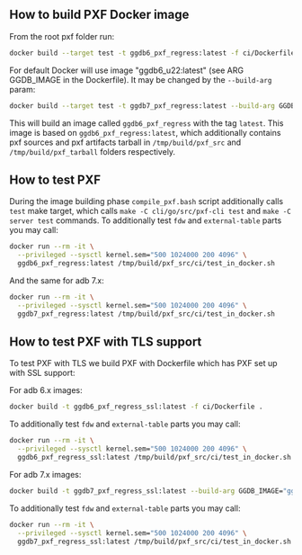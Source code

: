 ## How to build PXF Docker image
From the root pxf folder run:
```bash
docker build --target test -t ggdb6_pxf_regress:latest -f ci/Dockerfile .
```
For default Docker will use image "ggdb6_u22:latest" (see ARG GGDB_IMAGE in the Dockerfile). It may be changed by the `--build-arg` param:
```bash
docker build --target test -t ggdb7_pxf_regress:latest --build-arg GGDB_IMAGE="ggdb7_u22:latest" -f ci/Dockerfile .
```
This will build an image called `ggdb6_pxf_regress` with the tag `latest`. This image is based on `ggdb6_pxf_regress:latest`, which additionally contains pxf sources and pxf artifacts tarball in `/tmp/build/pxf_src` and `/tmp/build/pxf_tarball` folders respectively.

## How to test PXF
During the image building phase `compile_pxf.bash` script additionally calls `test` make target, which calls `make -C cli/go/src/pxf-cli test` and `make -C server test` commands.
To additionally test `fdw` and `external-table` parts you may call:
```bash
docker run --rm -it \
  --privileged --sysctl kernel.sem="500 1024000 200 4096" \
  ggdb6_pxf_regress:latest /tmp/build/pxf_src/ci/test_in_docker.sh
```
And the same for adb 7.x: 
```bash
docker run --rm -it \
  --privileged --sysctl kernel.sem="500 1024000 200 4096" \
  ggdb7_pxf_regress:latest /tmp/build/pxf_src/ci/test_in_docker.sh
```

## How to test PXF with TLS support

To test PXF with TLS we build PXF with Dockerfile which has PXF set up with SSL support:

For adb 6.x images:

```bash
docker build -t ggdb6_pxf_regress_ssl:latest -f ci/Dockerfile .
```

To additionally test `fdw` and `external-table` parts you may call:
```bash
docker run --rm -it \
  --privileged --sysctl kernel.sem="500 1024000 200 4096" \
  ggdb6_pxf_regress_ssl:latest /tmp/build/pxf_src/ci/test_in_docker.sh
```

For adb 7.x images:

```bash
docker build -t ggdb7_pxf_regress_ssl:latest --build-arg GGDB_IMAGE="ggdb7_u22:latest" -f ci/Dockerfile .
```

To additionally test `fdw` and `external-table` parts you may call:
```bash
docker run --rm -it \
  --privileged --sysctl kernel.sem="500 1024000 200 4096" \
  ggdb7_pxf_regress_ssl:latest /tmp/build/pxf_src/ci/test_in_docker.sh
```
